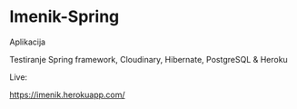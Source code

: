 # Imenik-Spring
Aplikacija

Testiranje Spring framework, Cloudinary, Hibernate, PostgreSQL & Heroku

Live:

https://imenik.herokuapp.com/
